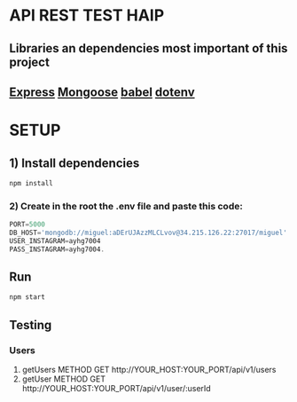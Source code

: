 # API REST TEST HAIP

## Libraries an dependencies most important of this project
[Express](https://expressjs.com/es/)
[Mongoose](https://mongoosejs.com/)
[babel](https://babeljs.io/)
[dotenv](https://www.npmjs.com/package/dotenv)
---

# SETUP

## 1) Install dependencies

```bash
npm install
```

### 2) Create in the root the .env file and paste this code:

```js
PORT=5000
DB_HOST='mongodb://miguel:aDErUJAzzMLCLvov@34.215.126.22:27017/miguel'
USER_INSTAGRAM=ayhg7004
PASS_INSTAGRAM=ayhg7004.
```

## Run
```bash
npm start
```
## Testing

### Users
1. getUsers METHOD GET http://YOUR_HOST:YOUR_PORT/api/v1/users
2. getUser METHOD GET http://YOUR_HOST:YOUR_PORT/api/v1/user/:userId

